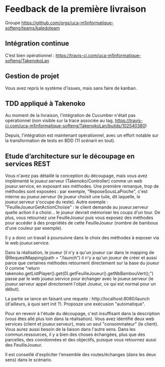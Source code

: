 # Feedback de la première livraison

Groupe https://github.com/orgs/uca-m1informatique-softeng/teams/kaledoteam


## Intégration continue ##
C’est bien opérationnel : https://travis-ci.com/uca-m1informatique-softeng/TakenokoLan


## Gestion de projet ##
Vous avez repris le système d'issues, mais sans faire de kanban.


## TDD appliqué à Takenoko ##
Au moment de la livraison, l'intégration de Cucumber n'était pas opérationnel (non visible sur la trace associée au tag, https://travis-ci.com/uca-m1informatique-softeng/TakenokoLan/builds/102540380)


Depuis, l'intégration est maintenant opérationnel, avec un effort notable sur la transformation de tests en BDD (11 scénarii en tout).


## Etude d’architecture sur le découpage en services REST ##
Vous n'avez pas détaillé la conception du découpage, mais vous avez implémenté le joueur.serveur (Takenoko/Controller) comme un web joueur.service, en exposant ses méthodes. Une première remarque, trop de méthodes sont exposées : par exemple, "ReposeSousLaPioche", c'est interne au joueur.serveur (le joueur choisit une tuile, dit laquelle, le joueur.serveur s'occupe du reste). Autre exemple : "FeuilleJoueurGetActionChoisie" : le client demande au joueur.serveur quelle action il a choisi... le joueur devrait mémoriser les coups d'un tour. De plus, vous retournez une FeuilleJoueur puis vous exposez des méthodes pour accéder à des propriétés de cette FeuilleJoueur (nombre de bambous d'une couleur par exemple).


Il y a donc un travail à poursuivre dans le choix des méthodes à exposer via le web joueur.service.


Dans la réalisation, le joueur (il n'y a qu'un joueur car dans le mapping de @RequestMapping(path = "/launch") il n'y a qu'un joueur de créer et aussi parce que certaines méthodes retournent directement sur la base du joueur 0 comme  "return takenoko.getListPlayer().get(0).getFeuilleJoueur().getNbBambouVert();") passe par le web joueur.service pour échanger avec le joueur.serveur (le joueur.serveur appel directement l'objet Joueur, ce qui est normal pour un début).


La partie se lance en faisant une requete : http://localhost:8080/launch (d'ailleurs, à quoi sert init ?). Proposze une exécusion "automatique".


Pour en revevir à l'étude du découpage, c'est insuffisant dans la description (vous êtes allé plus loin dans la réalisation). Vous avez identifié deux web services (client et joueur.serveur), mais un seul "consommateur" (le client). Vous aurez aussi besoin de la liaison dans l'autre sens. Dans les commun.ressources, il y a bien des choses échangées, plus que des parcelles, des coordonnées et des objectifs, puisque vous retournez aussi des FeuilleJoueur.


Il est conseillé d'expliciter l'ensemble des routes/échanges (dans les deux sens) dans le scénario.
<!--stackedit_data:
eyJoaXN0b3J5IjpbLTE2OTgwMzEyNjhdfQ==
-->